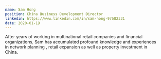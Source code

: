 ```yaml
---
name: Sam Hong
position: China Business Development Director
linkedin: https://www.linkedin.com/in/sam-hong-97682331
date: 2020-01-19
---
```


After years of working in multinational retail companies and financial organizations, Sam has accumulated profound knowledge and experiences in network planning , retail expansion as well as property investment in China.
